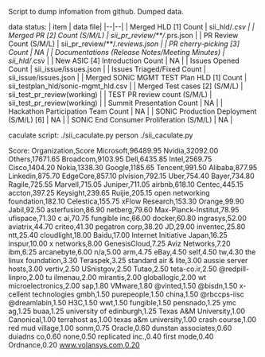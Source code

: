 Script to dump infomation from github.
Dumped data.

data status:
| item | data file|
|--|--|
| Merged HLD [1] Count | sii_hld/*.csv |
| Merged PR [2] Count (S/M/L) | sii_pr_review/**/*.prs.json |
| PR Review Count (S/M/L) | sii_pr_review/**/*.reviews.json |
| PR cherry-picking [3] Count | NA |
| Documentations (Release Notes/Meeting Minutes) | sii_hld/*.csv |
| New ASIC [4] Introduction Count | NA |
| Issues Opened Count | sii_issue/issues.json |
| Issues Triaged/Fixed Count | sii_issue/issues.json |
| Merged SONiC MGMT TEST Plan HLD [1] Count | sii_testplan_hld/sonic-mgmt_hld.csv |
| Merged Test cases [2] (S/M/L) | sii_test_pr_review(working) |
| TEST PR review count (S/M/L) | sii_test_pr_review(working) |
| Summit Presentation Count | NA |
| Hackathon Participation Team Count | NA |
| SONiC Production Deployment (S/M/L) [6] | NA |
| SONiC End Consumer Proliferation (S/M/L) | NA |

caculate script:
./sii_caculate.py person
./sii_caculate.py

Score:
Organization,Score
Microsoft,96489.95
Nvidia,32092.00
Others,17671.65
Broadcom,9103.95
Dell,6435.85
Intel,2569.75
Cisco,1404.20
Nokia,1338.30
Google,1185.65
Tencent,991.50
Alibaba,877.95
Linkedin,875.70
EdgeCore,857.10
plvision,792.15
Uber,754.40
Bayer,734.80
Ragile,725.55
Marvell,715.05
Juniper,711.05
airbnb,618.10
Centec,445.15
accton,397.25
Keysight,239.65
Ruijie,205.15
open networking foundation,182.10
Celestica,155.75
xFlow Research,153.30
Orange,99.90
Jabil,92.50
asterfusion,86.90
netberg,79.60
Max-Planck-Institut,78.95
ufispace,71.30
c ai,70.75
fungible inc,66.00
docker,60.80
ingrasys,52.00
aviatrix,44.70
criteo,41.30
pegatron corp,38.20
JD,29.00
 inventec,25.80
ntt,25.40
cloudlight,18.00
Baidu,17.00
Internet Initiative Japan,16.25
inspur,10.00
x networks,8.00
GenesisCloud,7.25
Aviz Networks,7.20
ibm,6.25
arcanebyte,6.00
n/a,5.00
arm,4.75
eBay,4.50
self,4.50
tw,4.30
the linux foundation,3.30
Teraspek,3.25
standard air & lite,3.00
aussie server hosts,3.00
vertiv,2.50
USnistgov,2.50
Tutao,2.50
teta-co.ir,2.50
@redpill-linpro,2.00
tu ilmenau,2.00
mirantis,2.00
globallogic,2.00
wt microelectronics,2.00
sap,1.80
VMware,1.80
@vinted,1.50
@bisdn,1.50
x-cellent technologies gmbh,1.50
purepeople,1.50
china,1.50
@rbccps-iisc @dreamlabin,1.50
H3C,1.50
wwt,1.50
fungible,1.50
pensnado,1.25
ymc ag,1.25
buaa,1.25
university of edinburgh,1.25
Texas A&M University,1.00
Canonical,1.00
terrahost as,1.00
texas a&m university,1.00
crash course,1.00
red mud village,1.00
sonm,0.75
Oracle,0.60
dunstan associates,0.60
duiadns co,0.60
none,0.50
replicated inc.,0.40
first mode,0.40
Ordnance,0.20
www.volansys.com,0.20
